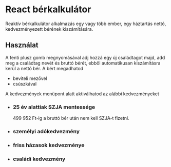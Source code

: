 <h1>React bérkalkulátor</h1>
<p>Reaktív bérkalkulátor alkalmazás egy vagy több ember, egy háztartás nettó, kedvezményezett bérének kiszámítására.</p>
<h2>Használat</h2>
<p>
  A fenti plusz gomb megnyomásával adj hozzá egy új családtagot majd, add meg a családtag nevét és bruttó bérét, ebből automatikusan kiszámításra kerül a nettó bér. 
  A bért megadhatod
</p>
<ul>
  <li>beviteli mezővel</li>
  <li>csúszkával</li>
</ul>
  <p>A kedvezmények menüpont alatt aktiválhatod az alábbi kedvezményeket</p>
<ul>
  <li>
    <h3>25 év alattiak SZJA mentessége</h3>
    <p>499 952 Ft-ig a bruttó bér után nem kell SZJA-t fizetni.</p>
  </li>
  <li><h3>személyi adókedvezmény</h3></li>
  <li><h3>friss házasok kedvezménye</h3></li>
  <li><h3>családi kedvezmény</h3></li>
</ul>


